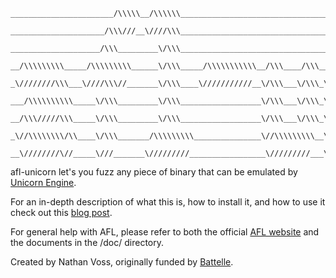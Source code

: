 ```
_______________________/\\\\\__/\\\\\\____________________________________________________________________________________________________________        
 _____________________/\\\///__\////\\\____________________________________________________________________________________________________________       
  ____________________/\\\_________\/\\\_______________________________________________/\\\_________________________________________________________      
   __/\\\\\\\\\_____/\\\\\\\\\______\/\\\_____/\\\\\\\\\\\__/\\\____/\\\__/\\/\\\\\\___\///______/\\\\\\\\_____/\\\\\_____/\\/\\\\\\\___/\\/\\\\\\___     
    _\////////\\\___\////\\\//_______\/\\\____\///////////__\/\\\___\/\\\_\/\\\////\\\___/\\\___/\\\//////____/\\\///\\\__\/\\\/////\\\_\/\\\////\\\__    
     ___/\\\\\\\\\\_____\/\\\_________\/\\\__________________\/\\\___\/\\\_\/\\\__\//\\\_\/\\\__/\\\__________/\\\__\//\\\_\/\\\___\///__\/\\\__\//\\\_   
      __/\\\/////\\\_____\/\\\_________\/\\\__________________\/\\\___\/\\\_\/\\\___\/\\\_\/\\\_\//\\\________\//\\\__/\\\__\/\\\_________\/\\\___\/\\\_  
       _\//\\\\\\\\/\\____\/\\\_______/\\\\\\\\\_______________\//\\\\\\\\\__\/\\\___\/\\\_\/\\\__\///\\\\\\\\__\///\\\\\/___\/\\\_________\/\\\___\/\\\_ 
        __\////////\//_____\///_______\/////////_________________\/////////___\///____\///__\///_____\////////_____\/////_____\///__________\///____\///__
```

afl-unicorn let's you fuzz any piece of binary that can be emulated by [Unicorn Engine](http://www.unicorn-engine.org/). 

For an in-depth description of what this is, how to install it, and how to use it check out this [blog post](https://medium.com/@njvoss299/afl-unicorn-fuzzing-arbitrary-binary-code-563ca28936bf).

For general help with AFL, please refer to both the official [AFL website](http://lcamtuf.coredump.cx/afl/) and the documents in the /doc/ directory.

Created by Nathan Voss, originally funded by [Battelle](https://www.battelle.org/cyber).